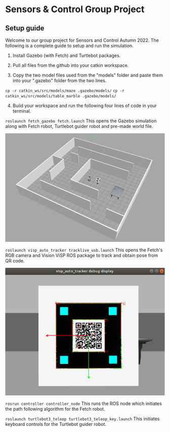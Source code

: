 Sensors & Control Group Project 
======

Setup guide
------

Welcome to our group project for Sensors and Control Autumn 2022. The following is a complete guide to setup and run the simulation. 


1. Install Gazebo (with Fetch) and Turtlebot packages. 

2. Pull all files from the github into your catkin workspace.  

3. Copy the two model files used from the "models" folder and paste them into your ".gazebo" folder from the two lines. 
  
  `cp -r catkin_ws/src/models/maze .gazebo/models/`
  `cp -r catkin_ws/src/models/table_marble .gazebo/models/`

4. Build your workspace and run the following four lines of code in your terminal. 

`roslaunch fetch_gazebo fetch.launch` 
This opens the Gazebo simulation along with Fetch robot, Turtlebot guider robot and pre-made world file.

![a1](./catkin_ws/src/pic/a1.png)

`roslaunch visp_auto_tracker tracklive_usb.launch` 
This opens the Fetch's RGB camera and Vision ViSP ROS package to track and obtain pose from QR code.

![a2](./catkin_ws/src/pic/a2.png)

`rosrun controller controller_node` 
This runs the ROS node which initiates the path following algorithm for the Fetch robot.

`roslaunch turtlebot3_teleop turtlebot3_teleop_key.launch` 
This initiates keyboard controls for the Turtlebot guider robot.
